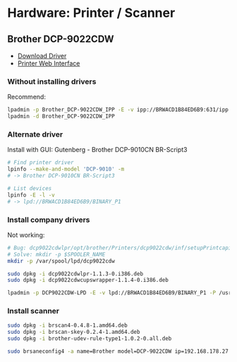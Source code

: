 # Hardware: Printer / Scanner

## Brother DCP-9022CDW

* [Download Driver](https://www.brother.de/support/dcp-9022cdw/downloads)
* [Printer Web Interface](https://192.168.178.27/)

### Without installing drivers

Recommend:

```bash
lpadmin -p Brother_DCP-9022CDW_IPP -E -v ipp://BRWACD1B84ED6B9:631/ipp -m everywhere
lpadmin -d Brother_DCP-9022CDW_IPP
```

### Alternate driver

Install with GUI: Gutenberg - Brother DCP-9010CN BR-Script3

```bash
# Find printer driver
lpinfo --make-and-model 'DCP-9010' -m
# -> Brother DCP-9010CN BR-Script3

# List devices
lpinfo -E -l -v
# -> lpd://BRWACD1B84ED6B9/BINARY_P1
```

### Install company drivers

Not working:

```bash
# Bug: dcp9022cdwlpr/opt/brother/Printers/dcp9022cdw/inf/setupPrintcapij:35
# Solve: mkdir -p $SPOOLER_NAME
mkdir -p /var/spool/lpd/dcp9022cdw

sudo dpkg -i dcp9022cdwlpr-1.1.3-0.i386.deb
sudo dpkg -i dcp9022cdwcupswrapper-1.1.4-0.i386.deb

lpadmin -p DCP9022CDW-LPD -E -v lpd://BRWACD1B84ED6B9/BINARY_P1 -P /usr/share/cups/model/Brother/brother_dcp9022cdw_printer_en.ppd
```

### Install scanner

```bash
sudo dpkg -i brscan4-0.4.8-1.amd64.deb
sudo dpkg -i brscan-skey-0.2.4-1.amd64.deb
sudo dpkg -i brother-udev-rule-type1-1.0.2-0.all.deb

sudo brsaneconfig4 -a name=Brother model=DCP-9022CDW ip=192.168.178.27
```
